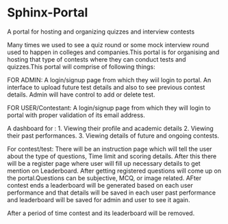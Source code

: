 # Sphinx-Portal
A portal for hosting and organizing quizzes and interview contests


Many times we used to see a quiz round or some mock interview round used to happen in colleges and companies.This portal is for organising and hosting that type of contests where they can conduct tests and quizzes.This portal will comprise of following things:

FOR ADMIN:
 A login/signup page from which they wiil login to portal.
 An interface to upload future test details and also to see previous contest details.
 Admin will have control to add or delete test.
 
FOR USER/Contestant:
 A login/signup page from which they will login to portal with proper validation of its email address.

 A dashboard for :  1. Viewing their profile and academic details
                    2. Viewing their past performances.
                    3. Viewing details of future and ongoing contests.
                    
For contest/test:
  There will be an instruction page which will tell the user about the type of questions, Time limit and scoring details.
  After this there will be a register page where user will fill up necessary details to get mention on Leaderboard.
  After getting registered questions will come up on the portal.Questions can be subjective, MCQ, or image related.
  AFter contest ends a leaderboard will be generated based on each user performance and that details will be saved in each user past      performance and leaderboard will be saved for admin and user to see it again.
 
 
 After a period of time contest and its leaderboard will be removed. 
                   
